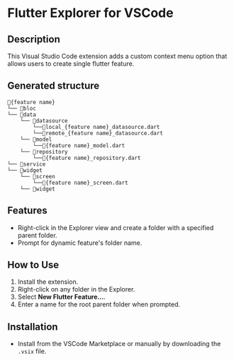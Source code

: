 # Flutter Explorer for VSCode

## Description

This Visual Studio Code extension adds a custom context menu option that allows users to create single flutter feature.

## Generated structure

```
📁{feature name}
└── 📁bloc
└── 📁data
    └── 📁datasource
        └──🔷local_{feature name}_datasource.dart
        └──🔷remote_{feature name}_datasource.dart
    └── 📁model
        └──🔷{feature name}_model.dart
    └── 📁repository
        └──🔷{feature name}_repository.dart
└── 📁service
└── 📁widget
    └── 📁screen
        └──🔷{feature name}_screen.dart
    └── 📁widget
```

## Features

- Right-click in the Explorer view and create a folder with a specified parent folder.
- Prompt for dynamic feature's folder name.

## How to Use

1. Install the extension.
2. Right-click on any folder in the Explorer.
3. Select **New Flutter Feature...**.
4. Enter a name for the root parent folder when prompted.

## Installation

- Install from the VSCode Marketplace or manually by downloading the `.vsix` file.
